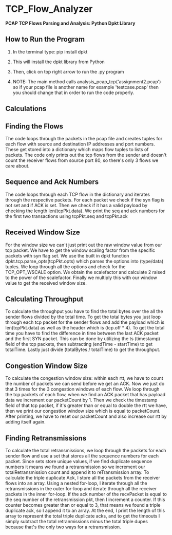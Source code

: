 # TCP_Flow_Analyzer

**PCAP TCP Flows Parsing and Analysis: Python Dpkt Library**

## **How to Run the Program**
  
1) In the terminal type: pip install dpkt
   
2) This will install the dpkt library from Python
   
3) Then, click on top right arrow to run the .py program

4) NOTE: The main method calls analysis_pcap_tcp('assignment2.pcap') so if your pcap file is another name for example 'testcase.pcap' then you should change that in order to run the code properly.

## **Calculations**

## **Finding the Flows**

The code loops through the packets in the pcap file and creates tuples for each flow with source and destination IP addresses and port numbers. These get stored into a dictionary which maps flow tuples to lists of packets. The code only prints out the tcp flows from the sender and doesn't count the receiver flows from source port 80, so there's only 3 flows we care about.

## **Sequence and Ack Numbers**

The code loops through each TCP flow in the dictionary and iterates through the respective packets. For each packet we check if the syn flag is not set and if ACK is set. Then we check if it has a valid payload by checking the length len(tcpPkt.data). We print the seq and ack numbers for the first two transactions using tcpPkt.seq and tcpPkt.ack

## **Received Window Size**

For the window size we can't just print out the raw window value from our tcp packet. We have to get the window scaling factor from the specific packets with syn flag set. We use the built in dpkt function dpkt.tcp.parse_opts(tcpPkt.opts) which parses the options into (type/data) tuples. We loop through all the options and check for the TCP_OPT_WSCALE option. We obtain the scalefactor and calculate 2 raised to the power of the scalefactor. Finally we multiply this with our window value to get the received window size.

## **Calculating Throughput**

To calculate the throughput you have to find the total bytes over the all the sender flows divided by the total time. To get the total bytes you just loop through each tcp packet for the sender flows and add the payload which is len(tcpPkt.data) as well as the header which is (tcp.off * 4). To get the total time you have to find the difference in time between the last ACK packet and the first SYN packet. This can be done by utilizing the ts (timestamp) field of the tcp packets, then subtracting (endTime - startTime) to get totalTime. Lastly just divide (totalBytes / totalTime) to get the throughput.

## **Congestion Window Size**

To calculate the congestion window size: within each rtt, we have to count the number of packets we can send before we get an ACK. Now we just do that 3 times for the 3 congestion windows of each flow. We loop through the tcp packets of each flow, when we find an ACK packet that has payload data we increment our packetCount by 1. Then we check the timestamp field of that tcp packet, if it's greater than or equal to double the rtt we have, then we print our congestion window size which is equal to packetCount. After printing, we have to reset our packetCount and also increase our rtt by adding itself again. 

## **Finding Retransmissions**

To calculate the total retransmissions, we loop through the packets for each sender flow and use a set that stores all the sequence numbers for each packet. Since sets store unique values, if we find duplicate sequence numbers it means we found a retransmission so we increment our totalRetransmission count and append it to reTransmission array. To calculate the triple duplicate Ack, I store all the packets from the receiver flows into an array. Using a nested for-loop, I iterate through all the retransmissions in the outer for-loop and iterate through all the receiver packets in the inner for-loop. If the ack number of the recvPacket is equal to the seq number of the retransmission pkt, then I increment a counter. If this counter becomes greater than or equal to 3, that means we found a triple duplicate ack, so I append it to an array. At the end, I print the length of this array to represent the total triple duplicate acks, and to get the timeouts I simply subtract the total retranmissions minus the total triple dupes because that's the only two ways for a retransmission.
